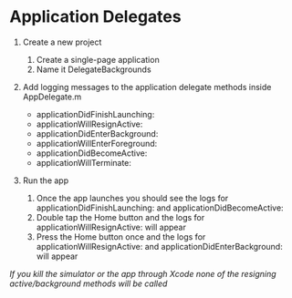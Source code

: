 # Application Delegates

1. Create a new project
	1. Create a single-page application
	2. Name it DelegateBackgrounds
2. Add logging messages to the application delegate methods inside AppDelegate.m
	- applicationDidFinishLaunching:
	- applicationWillResignActive:
	- applicationDidEnterBackground:
	- applicationWillEnterForeground:
	- applicationDidBecomeActive:
	- applicationWillTerminate:

3. Run the app
	1. Once the app launches you should see the logs for applicationDidFinishLaunching: and applicationDidBecomeActive:
	2. Double tap the Home button and the logs for applicationWillResignActive: will appear
	3. Press the Home button once and the logs for applicationWillResignActive: and applicationDidEnterBackground: will appear

*If you kill the simulator or the app through Xcode none of the resigning active/background methods will be called*